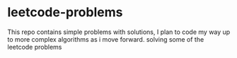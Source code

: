 # leetcode-problems
This repo contains simple problems with solutions, I plan to code my way up to more complex algorithms as i move forward.
solving some of the leetcode problems
